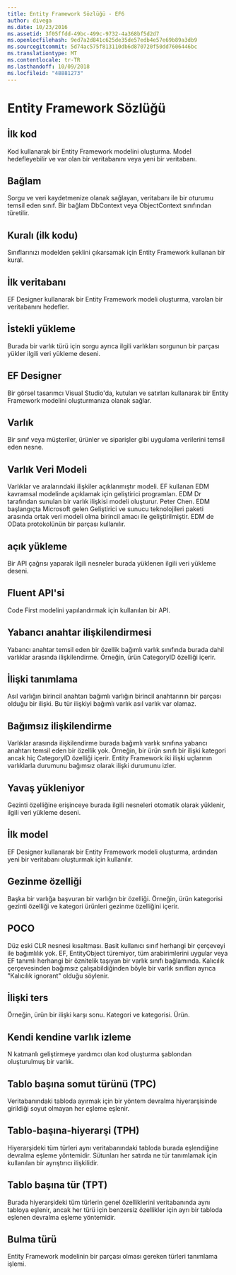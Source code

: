 ```yaml
---
title: Entity Framework Sözlüğü - EF6
author: divega
ms.date: 10/23/2016
ms.assetid: 3f05ffdd-49bc-499c-9732-4a368bf5d2d7
ms.openlocfilehash: 9ed7a2d841c625de35de57edb4e57e69b89a3db9
ms.sourcegitcommit: 5d74ac575f813110db6d870720f50dd7606446bc
ms.translationtype: MT
ms.contentlocale: tr-TR
ms.lasthandoff: 10/09/2018
ms.locfileid: "48881273"
---
```

# <a name="entity-framework-glossary"></a>Entity Framework Sözlüğü
## <a name="code-first"></a>İlk kod
Kod kullanarak bir Entity Framework modelini oluşturma. Model hedefleyebilir ve var olan bir veritabanını veya yeni bir veritabanı.

## <a name="context"></a>Bağlam
Sorgu ve veri kaydetmenize olanak sağlayan, veritabanı ile bir oturumu temsil eden sınıf. Bir bağlam DbContext veya ObjectContext sınıfından türetilir.

## <a name="convention-code-first"></a>Kuralı (ilk kodu)
Sınıflarınızı modelden şeklini çıkarsamak için Entity Framework kullanan bir kural.

## <a name="database-first"></a>İlk veritabanı
EF Designer kullanarak bir Entity Framework modeli oluşturma, varolan bir veritabanını hedefler.

## <a name="eager-loading"></a>İstekli yükleme
Burada bir varlık türü için sorgu ayrıca ilgili varlıkları sorgunun bir parçası yükler ilgili veri yükleme deseni.

## <a name="ef-designer"></a>EF Designer
Bir görsel tasarımcı Visual Studio'da, kutuları ve satırları kullanarak bir Entity Framework modelini oluşturmanıza olanak sağlar.

## <a name="entity"></a>Varlık
Bir sınıf veya müşteriler, ürünler ve siparişler gibi uygulama verilerini temsil eden nesne.

## <a name="entity-data-model"></a>Varlık Veri Modeli
Varlıklar ve aralarındaki ilişkiler açıklanmıştır modeli. EF kullanan EDM kavramsal modelinde açıklamak için geliştirici programları. EDM Dr tarafından sunulan bir varlık ilişkisi modeli oluşturur. Peter Chen. EDM başlangıçta Microsoft gelen Geliştirici ve sunucu teknolojileri paketi arasında ortak veri modeli olma birincil amacı ile geliştirilmiştir. EDM de OData protokolünün bir parçası kullanılır.

## <a name="explicit-loading"></a>açık yükleme
Bir API çağrısı yaparak ilgili nesneler burada yüklenen ilgili veri yükleme deseni.

## <a name="fluent-api"></a>Fluent API'si
Code First modelini yapılandırmak için kullanılan bir API.

## <a name="foreign-key-association"></a>Yabancı anahtar ilişkilendirmesi
Yabancı anahtar temsil eden bir özellik bağımlı varlık sınıfında burada dahil varlıklar arasında ilişkilendirme. Örneğin, ürün CategoryID özelliği içerir.

## <a name="identifying-relationship"></a>İlişki tanımlama
Asıl varlığın birincil anahtarı bağımlı varlığın birincil anahtarının bir parçası olduğu bir ilişki. Bu tür ilişkiyi bağımlı varlık asıl varlık var olamaz.

## <a name="independent-association"></a>Bağımsız ilişkilendirme
Varlıklar arasında ilişkilendirme burada bağımlı varlık sınıfına yabancı anahtarı temsil eden bir özellik yok. Örneğin, bir ürün sınıfı bir ilişki kategori ancak hiç CategoryID özelliği içerir. Entity Framework iki ilişki uçlarının varlıklarla durumunu bağımsız olarak ilişki durumunu izler.

## <a name="lazy-loading"></a>Yavaş yükleniyor
Gezinti özelliğine erişinceye burada ilgili nesneleri otomatik olarak yüklenir, ilgili veri yükleme deseni.

## <a name="model-first"></a>İlk model
EF Designer kullanarak bir Entity Framework modeli oluşturma, ardından yeni bir veritabanı oluşturmak için kullanılır.

## <a name="navigation-property"></a>Gezinme özelliği
Başka bir varlığa başvuran bir varlığın bir özelliği. Örneğin, ürün kategorisi gezinti özelliği ve kategori ürünleri gezinme özelliğini içerir.

## <a name="poco"></a>POCO
Düz eski CLR nesnesi kısaltması. Basit kullanıcı sınıf herhangi bir çerçeveyi ile bağımlılık yok. EF, EntityObject türemiyor, tüm arabirimlerini uygular veya EF tanımlı herhangi bir öznitelik taşıyan bir varlık sınıfı bağlamında. Kalıcılık çerçevesinden bağımsız çalışabildiğinden böyle bir varlık sınıfları ayrıca "Kalıcılık ignorant" olduğu söylenir.  

## <a name="relationship-inverse"></a>İlişki ters
Örneğin, ürün bir ilişki karşı sonu. Kategori ve kategorisi. Ürün.

## <a name="self-tracking-entity"></a>Kendi kendine varlık izleme
N katmanlı geliştirmeye yardımcı olan kod oluşturma şablondan oluşturulmuş bir varlık.

## <a name="table-per-concrete-type-tpc"></a>Tablo başına somut türünü (TPC)
Veritabanındaki tabloda ayırmak için bir yöntem devralma hiyerarşisinde girildiği soyut olmayan her eşleme eşlenir.

## <a name="table-per-hierarchy-tph"></a>Tablo-başına-hiyerarşi (TPH)
Hiyerarşideki tüm türleri aynı veritabanındaki tabloda burada eşlendiğine devralma eşleme yöntemidir. Sütunları her satırda ne tür tanımlamak için kullanılan bir ayrıştırıcı ilişkilidir.

## <a name="table-per-type-tpt"></a>Tablo başına tür (TPT)
Burada hiyerarşideki tüm türlerin genel özelliklerini veritabanında aynı tabloya eşlenir, ancak her türü için benzersiz özellikler için ayrı bir tabloda eşlenen devralma eşleme yöntemidir.

## <a name="type-discovery"></a>Bulma türü
Entity Framework modelinin bir parçası olması gereken türleri tanımlama işlemi.
